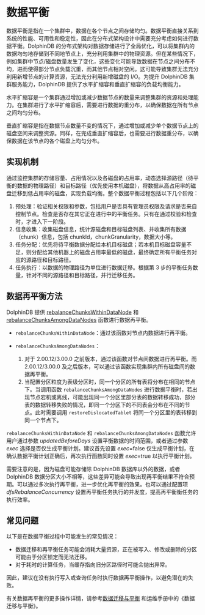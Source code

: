 # 数据平衡

数据平衡是指在一个集群中，数据在各个节点之间存储均匀。数据平衡直接关系到系统的性能、可用性和稳定性，因此在分布式架构设计中需要充分考虑如何进行数据平衡。DolphinDB
的分布式架构对数据存储进行了全局优化，可以将集群内的数据均匀地存储到不同地节点上，充分利用集群中的物理资源。但在某些情况下，例如集群中节点/磁盘数量发生了变化，这些变化可能导致数据在节点之间分布不均，进而使得部分节点负载沉重，而其他节点相对空闲。这可能导致集群无法充分利用新增节点的计算资源，无法充分利用新增磁盘的
I/O。为提升 DolphinDB 集群服务能力，DolphinDB 提供了水平扩缩容和垂直扩缩容的负载均衡能力。

水平扩缩容是一个集群通过增加或减少数据节点的数量来调整集群的资源和处理能力。在集群进行了水平扩缩容后，需要进行数据的重分布，以确保数据在所有节点之间均匀分布。

垂直扩缩容是指在数据节点数量不变的情况下，通过增加或减少单个数据节点上的磁盘空间来调整资源。同样，在完成垂直扩缩容后，也需要进行数据重分布，以确保数据在该节点的各个磁盘上均匀分布。

## 实现机制

通过监控集群的存储容量、占用情况以及各磁盘的占用率，动态选择源路径（待平衡的数据的物理路径）和目标路径（优先使用本机磁盘），将数据从高占用率的磁盘迁移到低占用率的磁盘，实现负载均衡。整个数据平衡过程包括以下几个阶段：

1. 预处理：验证相关权限和参数，包括用户是否具有管理员权限及请求是否来自控制节点。检查是否存在其它正在进行中的平衡任务。只有在通过校验和检查时，才进入下一阶段。
2. 信息收集：收集磁盘信息，统计源磁盘和目标磁盘列表、并收集所有数据（chunk）信息，包括
   chunkId，chunkGranularity，数据大小等。
3. 任务分配：优先将待平衡数据分配给本机目标磁盘；若本机目标磁盘容量不足，则分配给其他机器上的磁盘占用率最低的磁盘，最终确定所有平衡任务对应的源路径和目标路径。
4. 任务执行：以数据的物理路径为单位进行数据迁移。根据第 3 步的平衡任务数量，针对不同的源路径和目标路径，并行迁移任务。

## 数据再平衡方法

DolphinDB 提供 [rebalanceChunksWithinDataNode](../../funcs/r/rebalanceChunksWithinDataNode.md) 和 [rebalanceChunksAmongDataNodes](../../funcs/r/rebalanceChunksAmongDataNodes.md) 函数进行数据再平衡。

* `rebalanceChunksWithinDataNode`：通过该函数对节点内数据进行再平衡。
* `rebalanceChunksAmongDataNodes`：

  1. 对于 2.00.12/3.00.0 之前版本，通过该函数对节点间数据进行再平衡。而 2.00.12/3.00.0
     及之后版本，可以通过该函数实现集群内所有磁盘间的数据再平衡。
  2. 当配置分区粒度为表级分区时，同一个分区的所有表将分布在相同的节点下。当调用函数
     `rebalanceChunksAmongDataNodes`
     进行数据平衡时，若出现节点宕机或离线，可能出现同一个分区里部分表的数据转移成功，部分表的数据转移失败的情况，即同一个分区下的不同表会分布在不同的节点。此时需要调用
     `restoreDislocatedTablet` 将同一个分区里的表转移到同一个节点下。

`rebalanceChunksWithinDataNode` 和
`rebalanceChunksAmongDataNodes` 函数允许用户通过参数
*updatedBeforeDays* 设置平衡数据的时间范围，或者通过参数 *exec* 选择是否仅生成平衡计划。建议首先设置
*exec*=false 仅生成平衡计划，在确认数据平衡计划正确后，再次执行函数同时设置 *exec*=true 以执行平衡计划。

需要注意的是，因为磁盘可能存储除 DolphinDB 数据库以外的数据，或者 DolphinDB
数据分区大小不相等，这些差异可能会导致出现再平衡结果不符合预期。可以通过多次执行再平衡，进一步优化再平衡的效果。也可以通过配置项
*dfsRebalanceConcurrency* 设置再平衡任务执行的并发度，提高再平衡衡任务的执行效率。

## 常见问题

以下是在数据平衡过程中可能发生的常见情况：

* 数据迁移和再平衡任务可能会消耗大量资源，正在被写入、修改或删除的分区可能由于分区锁定而无法迁移。
* 对于耗时的计算任务，当缓存指向旧分区路径时可能会抛出异常。

因此，建议在没有执行写入或查询任务时执行数据再平衡操作，以避免潜在的失败。

有关数据再平衡的更多操作详情，请参考[数据迁移与平衡](../../tutorials/Data_Move_Rebalance.md) 和运维手册中的《数据迁移与平衡》。

